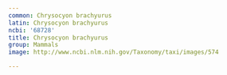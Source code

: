 ```yaml
---
common: Chrysocyon brachyurus
latin: Chrysocyon brachyurus
ncbi: '68728'
title: Chrysocyon brachyurus
group: Mammals
image: http://www.ncbi.nlm.nih.gov/Taxonomy/taxi/images/574

---
```

